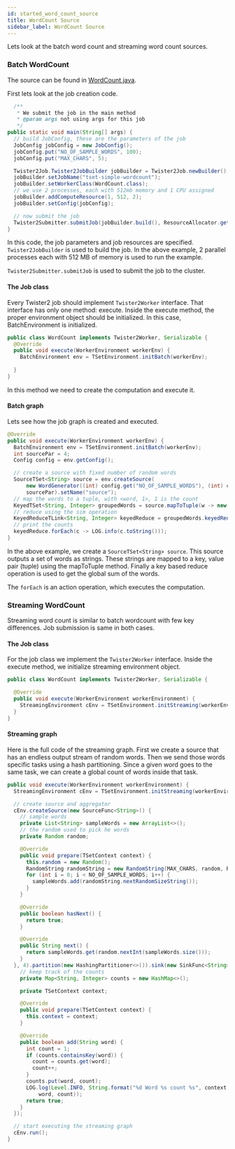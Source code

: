 ```yaml
---
id: started_word_count_source
title: WordCount Source  
sidebar_label: WordCount Source
---
```


Lets look at the batch word count and streaming word count sources.

### Batch WordCount

The source can be found in [WordCount.java](https://github.com/DSC-SPIDAL/twister2/blob/master/twister2/examples/src/java/edu/iu/dsc/tws/examples/batch/wordcount/tset/WordCount.java).

First lets look at the job creation code.

```java
  /**
   * We submit the job in the main method
   * @param args not using args for this job
   */
public static void main(String[] args) {
  // build JobConfig, these are the parameters of the job
  JobConfig jobConfig = new JobConfig();
  jobConfig.put("NO_OF_SAMPLE_WORDS", 100);
  jobConfig.put("MAX_CHARS", 5);

  Twister2Job.Twister2JobBuilder jobBuilder = Twister2Job.newBuilder();
  jobBuilder.setJobName("tset-simple-wordcount");
  jobBuilder.setWorkerClass(WordCount.class);
  // we use 2 processes, each with 512mb memory and 1 CPU assigned
  jobBuilder.addComputeResource(1, 512, 2);
  jobBuilder.setConfig(jobConfig);

  // now submit the job
  Twister2Submitter.submitJob(jobBuilder.build(), ResourceAllocator.getDefaultConfig());
}
```

In this code, the job parameters and job resources are specified. ```Twister2JobBuilder``` is used to
build the job. In the above example, 2 parallel processes each with 512 MB of memory is used to run
the example.

```Twister2Submitter.submitJob``` is used to submit the job to the cluster.

#### The Job class

Every Twister2 job should implement ```Twister2Worker``` interface. 
That interface has only one method: execute. 
Inside the execute method, the proper environment object should be initialized. 
In this case, BatchEnvironment is initialized. 

```java
public class WordCount implements Twister2Worker, Serializable {
  @Override
  public void execute(WorkerEnvironment workerEnv) {
    BatchEnvironment env = TSetEnvironment.initBatch(workerEnv);
    
  }
}
```

In this method we need to create the computation and execute it.

#### Batch graph

Lets see how the job graph is created and executed.

```java
@Override
public void execute(WorkerEnvironment workerEnv) {
  BatchEnvironment env = TSetEnvironment.initBatch(workerEnv);
  int sourcePar = 4;
  Config config = env.getConfig();

  // create a source with fixed number of random words
  SourceTSet<String> source = env.createSource(
      new WordGenerator((int) config.get("NO_OF_SAMPLE_WORDS"), (int) config.get("MAX_CHARS")),
      sourcePar).setName("source");
  // map the words to a tuple, with <word, 1>, 1 is the count
  KeyedTSet<String, Integer> groupedWords = source.mapToTuple(w -> new Tuple<>(w, 1));
  // reduce using the sim operation
  KeyedReduceTLink<String, Integer> keyedReduce = groupedWords.keyedReduce(Integer::sum);
  // print the counts
  keyedReduce.forEach(c -> LOG.info(c.toString()));
}
```

In the above example, we create a ```SourceTSet<String> source```. This source outputs a set of 
words as strings. These strings are mapped to a key, value pair (tuple) using the mapToTuple method.
Finally a key based reduce operation is used to get the global sum of the words.

The ```forEach``` is an action operation, which executes the computation.


### Streaming WordCount

Streaming word count is similar to batch wordcount with few key differences. Job submission is same
in both cases.

#### The Job class

For the job class we implement the ```Twister2Worker``` interface. Inside the execute method, 
we initialize streaming environment object. 

```java
public class WordCount implements Twister2Worker, Serializable {

  @Override
  public void execute(WorkerEnvironment workerEnvironment) {
    StreamingEnvironment cEnv = TSetEnvironment.initStreaming(workerEnvironment);
  }
}
```

#### Streaming graph

Here is the full code of the streaming graph. First we create a source that has an endless output
stream of random words. Then we send those words specific tasks using a hash partitioning. 
Since a given word goes to the same task, we can create a global count of words inside that task.

```java
public void execute(WorkerEnvironment workerEnvironment) {
  StreamingEnvironment cEnv = TSetEnvironment.initStreaming(workerEnvironment);

  // create source and aggregator
  cEnv.createSource(new SourceFunc<String>() {
    // sample words
    private List<String> sampleWords = new ArrayList<>();
    // the random used to pick he words
    private Random random;

    @Override
    public void prepare(TSetContext context) {
      this.random = new Random();
      RandomString randomString = new RandomString(MAX_CHARS, random, RandomString.ALPHANUM);
      for (int i = 0; i < NO_OF_SAMPLE_WORDS; i++) {
        sampleWords.add(randomString.nextRandomSizeString());
      }
    }

    @Override
    public boolean hasNext() {
      return true;
    }

    @Override
    public String next() {
      return sampleWords.get(random.nextInt(sampleWords.size()));
    }
  }, 4).partition(new HashingPartitioner<>()).sink(new SinkFunc<String>() {
    // keep track of the counts
    private Map<String, Integer> counts = new HashMap<>();

    private TSetContext context;

    @Override
    public void prepare(TSetContext context) {
      this.context = context;
    }

    @Override
    public boolean add(String word) {
      int count = 1;
      if (counts.containsKey(word)) {
        count = counts.get(word);
        count++;
      }
      counts.put(word, count);
      LOG.log(Level.INFO, String.format("%d Word %s count %s", context.getIndex(),
          word, count));
      return true;
    }
  });

  // start executing the streaming graph
  cEnv.run();
}
```

